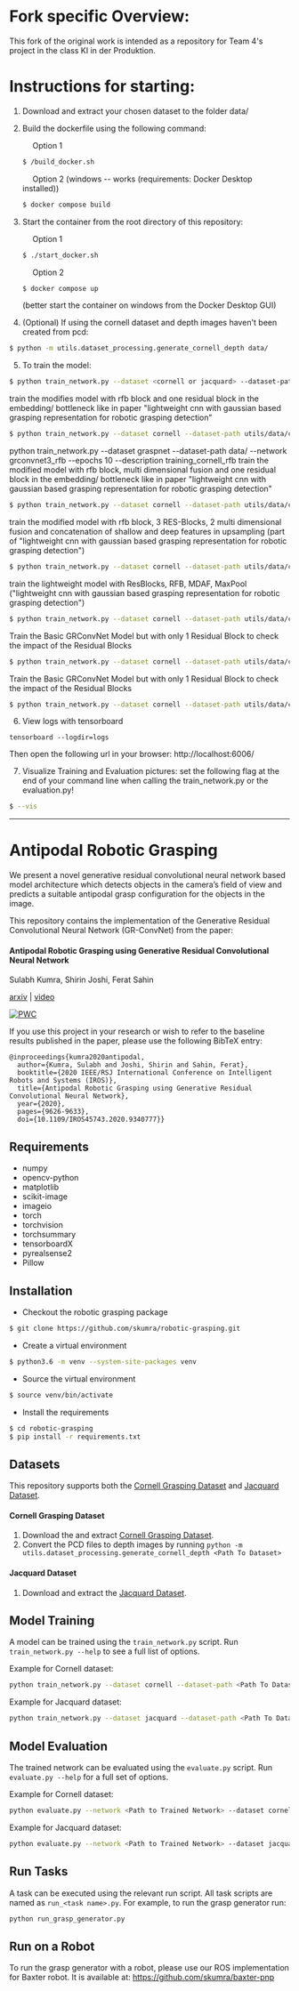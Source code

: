 # Fork specific Overview:
This fork of the original work is intended as a repository for Team 4's project in the class KI in der Produktion. 

# Instructions for starting:
1. Download and extract your chosen dataset to the folder data/

2. Build the dockerfile using the following command:

    &emsp; Option 1
    ```bash
    $ /build_docker.sh
    ```
    
    &emsp; Option 2 (windows -- works (requirements: Docker Desktop installed))
    ```bash
    $ docker compose build
    ```

3. Start the container from the root directory of this repository:
    
    &emsp; Option 1
    ```bash
    $ ./start_docker.sh
    ```

    &emsp; Option 2
    ```bash
    $ docker compose up
    ```
    (better start the container on windows from the Docker Desktop GUI)

4. (Optional) If using the cornell dataset and depth images haven't been created from pcd:

  ```bash
  $ python -m utils.dataset_processing.generate_cornell_depth data/
  ```

5. To train the model:
```bash
$ python train_network.py --dataset <cornell or jacquard> --dataset-path data/ --description training_cornell
```

train the modifies model with rfb block and one residual block in the embedding/ bottleneck like in paper "lightweight cnn with gaussian based grasping representation for robotic grasping detection"

```bash
$ python train_network.py --dataset cornell --dataset-path utils/data/cornell --network grconvnet3_rfb --epochs 10 --description training_cornell_rfb
```
python train_network.py --dataset graspnet --dataset-path data/ --network grconvnet3_rfb --epochs 10 --description training_cornell_rfb
train the modified model with rfb block, multi dimensional fusion and one residual block in the embedding/ bottleneck like in paper "lightweight cnn with gaussian based grasping representation for robotic grasping detection"

```bash
$ python train_network.py --dataset cornell --dataset-path utils/data/cornell --network grconvnet3_rfb_mdaf_single --epochs 10 --description training_cornell_rfb_mdfa_single
```

train the modified model with rfb block, 3 RES-Blocks, 2 multi dimensional fusion and concatenation of shallow and deep features in upsampling (part of "lightweight cnn with gaussian based grasping representation for robotic grasping detection")

```bash
$ python train_network.py --dataset cornell --dataset-path utils/data/cornell --network grconvnet3_rfb_mdaf_multi_lightweight --epochs 10 --description training_cornell_rfb_mdfa_multi_lightweight
```

train the lightweight model with ResBlocks, RFB, MDAF, MaxPool ("lightweight cnn with gaussian based grasping representation for robotic grasping detection")

```bash
$ python train_network.py --dataset cornell --dataset-path utils/data/cornell --network lightweight --epochs 50 --description training_cornell_lightweight
```

Train the Basic GRConvNet Model but with only 1 Residual Block to check the impact of the Residual Blocks 
```bash
$ python train_network.py --dataset cornell --dataset-path utils/data/cornell --network grconvnet2_1ResBlock --epochs 50 --description training_GRConvNet_Basic_with_only_1_ResBlock
```


Train the Basic GRConvNet Model but with only 1 Residual Block to check the impact of the Residual Blocks 
```bash
$ python train_network.py --dataset cornell --dataset-path utils/data/cornell --network grconvnet2_1ResBlock --epochs 50 --description training_GRConvNet_Basic_with_only_1_ResBlock
```


6. View logs with tensorboard
```
tensorboard --logdir=logs
```
Then open the following url in your browser: http://localhost:6006/

7. Visualize Training and Evaluation pictures:
set the following flag at the end of your command line when calling the train_network.py or the evaluation.py!

```bash
$ --vis
 ```

----------------------------------------------------------------------------------------------------------------------------------

# Antipodal Robotic Grasping
We present a novel generative residual convolutional neural network based model architecture which detects objects in the camera’s field of view and predicts a suitable antipodal grasp configuration for the objects in the image.

This repository contains the implementation of the Generative Residual Convolutional Neural Network (GR-ConvNet) from the paper:

#### Antipodal Robotic Grasping using Generative Residual Convolutional Neural Network

Sulabh Kumra, Shirin Joshi, Ferat Sahin

[arxiv](https://arxiv.org/abs/1909.04810) | [video](https://youtu.be/cwlEhdoxY4U)

[![PWC](https://img.shields.io/endpoint.svg?url=https://paperswithcode.com/badge/antipodal-robotic-grasping-using-generative/robotic-grasping-on-cornell-grasp-dataset)](https://paperswithcode.com/sota/robotic-grasping-on-cornell-grasp-dataset?p=antipodal-robotic-grasping-using-generative)

If you use this project in your research or wish to refer to the baseline results published in the paper, please use the following BibTeX entry:

```
@inproceedings{kumra2020antipodal,
  author={Kumra, Sulabh and Joshi, Shirin and Sahin, Ferat},
  booktitle={2020 IEEE/RSJ International Conference on Intelligent Robots and Systems (IROS)}, 
  title={Antipodal Robotic Grasping using Generative Residual Convolutional Neural Network}, 
  year={2020},
  pages={9626-9633},
  doi={10.1109/IROS45743.2020.9340777}}
```

## Requirements

- numpy
- opencv-python
- matplotlib
- scikit-image
- imageio
- torch
- torchvision
- torchsummary
- tensorboardX
- pyrealsense2
- Pillow

## Installation
- Checkout the robotic grasping package
```bash
$ git clone https://github.com/skumra/robotic-grasping.git
```

- Create a virtual environment
```bash
$ python3.6 -m venv --system-site-packages venv
```

- Source the virtual environment
```bash
$ source venv/bin/activate
```

- Install the requirements
```bash
$ cd robotic-grasping
$ pip install -r requirements.txt
```

## Datasets

This repository supports both the [Cornell Grasping Dataset](https://www.kaggle.com/oneoneliu/cornell-grasp) and
[Jacquard Dataset](https://jacquard.liris.cnrs.fr/).

#### Cornell Grasping Dataset

1. Download the and extract [Cornell Grasping Dataset](https://www.kaggle.com/oneoneliu/cornell-grasp). 
2. Convert the PCD files to depth images by running `python -m utils.dataset_processing.generate_cornell_depth <Path To Dataset>`

#### Jacquard Dataset

1. Download and extract the [Jacquard Dataset](https://jacquard.liris.cnrs.fr/).


## Model Training

A model can be trained using the `train_network.py` script.  Run `train_network.py --help` to see a full list of options.

Example for Cornell dataset:

```bash
python train_network.py --dataset cornell --dataset-path <Path To Dataset> --description training_cornell
```

Example for Jacquard dataset:

```bash
python train_network.py --dataset jacquard --dataset-path <Path To Dataset> --description training_jacquard --use-dropout 0 --input-size 300
```

## Model Evaluation

The trained network can be evaluated using the `evaluate.py` script.  Run `evaluate.py --help` for a full set of options.

Example for Cornell dataset:

```bash
python evaluate.py --network <Path to Trained Network> --dataset cornell --dataset-path <Path to Dataset> --iou-eval
```

Example for Jacquard dataset:

```bash
python evaluate.py --network <Path to Trained Network> --dataset jacquard --dataset-path <Path to Dataset> --iou-eval --use-dropout 0 --input-size 300
```

## Run Tasks
A task can be executed using the relevant run script. All task scripts are named as `run_<task name>.py`. For example, to run the grasp generator run:
```bash
python run_grasp_generator.py
```

## Run on a Robot
To run the grasp generator with a robot, please use our ROS implementation for Baxter robot. It is available at: https://github.com/skumra/baxter-pnp
